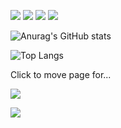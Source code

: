 <img src="https://img.shields.io/badge/react-20232a.svg?style=for-the-badge&logo=react&logoColor=61DAFB" />  <img src="https://img.shields.io/badge/HTML5-E34F26.svg?style=for-the-badge&logo=HTML5&logoColor=white" />  <img src="https://img.shields.io/badge/css3-1572B6?style=for-the-badge&logo=CSS3&logoColor=white" />  <img src="https://img.shields.io/badge/python-3776AB?style=for-the-badge&logo=Python&logoColor=white" />



![Anurag's GitHub stats](https://github-readme-stats.vercel.app/api?username=Evvvaaaaan&show_icons=true&theme=radical)


![Top Langs](https://github-readme-stats.vercel.app/api/top-langs/?username=Evvvaaaaan&layout=compact)


Click to move page for...


<a href="https://www.instagram.com/thdwnstjs/"><img src="https://img.shields.io/badge/Instagram-E4405F?style=for-the-badge&logo=Instagram&logoColor=white"/></a>

<a href="https://kr.linkedin.com/in/%EC%A4%80%EC%84%A0-%EC%86%A1-02441b295?trk=public_profile_samename-profile"><img src="https://img.shields.io/badge/LinkedIn-0A66C2_?style=for-the-badge&logo=LinkedIn&logoColor=white"/></a>
